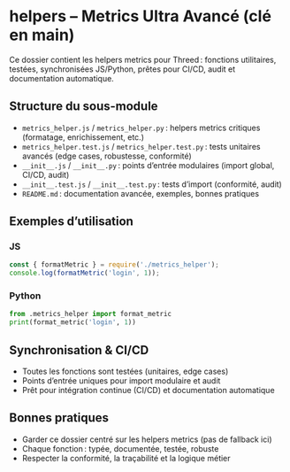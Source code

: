 # helpers – Metrics Ultra Avancé (clé en main)

Ce dossier contient les helpers metrics pour Threed : fonctions utilitaires, testées, synchronisées JS/Python, prêtes pour CI/CD, audit et documentation automatique.

## Structure du sous-module
- `metrics_helper.js` / `metrics_helper.py` : helpers metrics critiques (formatage, enrichissement, etc.)
- `metrics_helper.test.js` / `metrics_helper.test.py` : tests unitaires avancés (edge cases, robustesse, conformité)
- `__init__.js` / `__init__.py` : points d’entrée modulaires (import global, CI/CD, audit)
- `__init__.test.js` / `__init__.test.py` : tests d’import (conformité, audit)
- `README.md` : documentation avancée, exemples, bonnes pratiques

## Exemples d’utilisation

### JS
```js
const { formatMetric } = require('./metrics_helper');
console.log(formatMetric('login', 1));
```

### Python
```python
from .metrics_helper import format_metric
print(format_metric('login', 1))
```

## Synchronisation & CI/CD
- Toutes les fonctions sont testées (unitaires, edge cases)
- Points d’entrée uniques pour import modulaire et audit
- Prêt pour intégration continue (CI/CD) et documentation automatique

## Bonnes pratiques
- Garder ce dossier centré sur les helpers metrics (pas de fallback ici)
- Chaque fonction : typée, documentée, testée, robuste
- Respecter la conformité, la traçabilité et la logique métier
